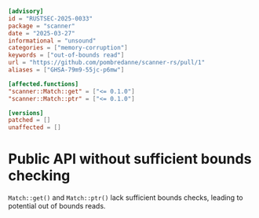 ```toml
[advisory]
id = "RUSTSEC-2025-0033"
package = "scanner"
date = "2025-03-27"
informational = "unsound"
categories = ["memory-corruption"]
keywords = ["out-of-bounds read"]
url = "https://github.com/pombredanne/scanner-rs/pull/1"
aliases = ["GHSA-79m9-55jc-p6mw"]

[affected.functions]
"scanner::Match::get" = ["<= 0.1.0"]
"scanner::Match::ptr" = ["<= 0.1.0"]

[versions]
patched = []
unaffected = []
```

# Public API without sufficient bounds checking

`Match::get()` and `Match::ptr()` lack sufficient bounds checks, leading to potential out of bounds reads.
